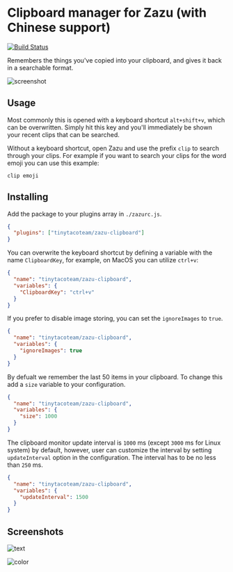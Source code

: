 # Clipboard manager for Zazu (with Chinese support)

[![Build Status](https://travis-ci.org/tinytacoteam/zazu-clipboard.svg?branch=master)](https://travis-ci.org/tinytacoteam/zazu-clipboard)

Remembers the things you've copied into your clipboard, and gives it back in a
searchable format.

![screenshot](screenshot.png)

## Usage

Most commonly this is opened with a keyboard shortcut `alt+shift+v`, which can
be overwritten. Simply hit this key and you'll immediately be shown your recent
clips that can be searched.

Without a keyboard shortcut, open Zazu and use the prefix `clip` to search
through your clips. For example if you want to search your clips for the word
emoji you can use this example:

```
clip emoji
```

## Installing

Add the package to your plugins array in `./zazurc.js`.

```json
{
  "plugins": ["tinytacoteam/zazu-clipboard"]
}
```

You can overwrite the keyboard shortcut by defining a variable with the name
`ClipboardKey`, for example, on MacOS you can utilize `ctrl+v`:

```json
{
  "name": "tinytacoteam/zazu-clipboard",
  "variables": {
    "ClipboardKey": "ctrl+v"
  }
}
```

If you prefer to disable image storing, you can set the `ignoreImages` to
`true`.

```json
{
  "name": "tinytacoteam/zazu-clipboard",
  "variables": {
    "ignoreImages": true
  }
}
```

By defualt we remember the last 50 items in your clipboard. To change this add a
`size` variable to your configuration.

```json
{
  "name": "tinytacoteam/zazu-clipboard",
  "variables": {
    "size": 1000
  }
}
```

The clipboard monitor update interval is `1000` ms (except `3000` ms for Linux system) by default, however, user can customize the interval by setting `updateInterval` option in the configuration. The interval has to be no less than `250` ms.

```json
{
  "name": "tinytacoteam/zazu-clipboard",
  "variables": {
    "updateInterval": 1500
  }
}
```

## Screenshots

![text](./assets/text_screenshot.png)

![color](./assets/color_screenshot.png)
